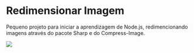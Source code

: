﻿# Redimensionar Imagem

Pequeno projeto para iniciar a aprendizagem de Node.js, redimencionando imagens através do pacote Sharp e do Compress-Image.

<img src="https://img.shields.io/badge/Node.js-43853D?style=for-the-badge&logo=node.js&logoColor=white">
